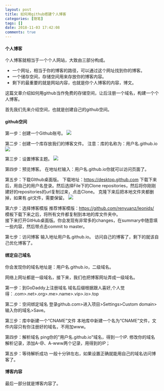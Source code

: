 ```yaml
---
layout: post
title: 如何用github搭建个人博客
categories: [随笔]
tags: []
date: 2018-11-03 17:42:08
comments: true
---
```


#### 个人博客

个人博客就相当于一个个人网站，大致由三部分构成。

* 一个网址，相当于你的博客的路径，可以通过这个网址找到你的博客。
* 一个储存空间，存储空间用来存放你的博客内容。
* 剩下的最重要的就是网站内容，也就是你个人博客的内容，博文。

这篇文章介绍如何用github当作免费的存储空间，让后注册一个域名，构建一个个人博客。

首先我们先来介绍空间，也就是创建自己的github空间。

#### github空间

第一步：创建一个Github账号。
![](http://phm47bgvh.bkt.clouddn.com/1.png)

第二步：创建一个库存放我们的博客文件。
    注意：库的名称为：用户名.github.io
![](http://phm47bgvh.bkt.clouddn.com/2.png)
    
第三步：设置博客主题。
![](http://phm47bgvh.bkt.clouddn.com/3.png)

第四步：预览博客。
    在地址栏输入：用户名.github.io你就可以访问页面了。 

第五步：下载GIthub桌面版。
    下载地址：https://desktop.github.com
    下载下来后，用自己的用户名登录。然后选择File下的Clone repositories，然后将你刚刚建好的repositories的url复制过来，点击Clone。 克隆下来后把本地文件夹都删掉，如果有.git文件，需要保留。
    ![](http://phm47bgvh.bkt.clouddn.com/4.jpg)
    
第六步：选择博客模版
    推荐博客模版：https://github.com/renyuanz/leonids/
    模板下载下来之后，将所有文件都复制到本地的库文件夹中。   
    接下来打开GitHub桌面版。你会发现有非常多的changes，在summary中随意填一些内容，然后带点击commit to master。 
    
    
第七步：访问博客
    输入地址用户名.github.io。
    访问自己的博客了，剩下的就该自己优化博客了。    
    
#### 绑定自己域名

你会发现你的域名地址是：用户名.github.io，二级域名。

网络上网址都是一级域名，接下来，我们也把博客网址弄成一级域名。

第一步：到GoDaddy上注册域名
    域名后缀根据跟人喜好,个人觉得：.com>.net>.org>.me>.name>.vip>.io>.top
    
第二步：空间绑定域名
    登录github.com>进入项目>Settings>Custom domain>输入你的域名>Save。
    
第三步：库中新建一个“CNAME”文件
    本地库中新建一个名为“CNAME”文件，文件内容只有你注册好的域名，不用加www。
    
第四步：解析域名
    ping你的"用户名.github.io"域名，得到一个IP.
    修改你的域名解析记录，添加A-@、A-www两个记录，用得到的IP；
    
第五步：等待解析成功
    一般十分钟左右，如果设置正确就能用自己的域名访问博客了。
    
#### 博客内容    

最后一部分就是博客内容了。
     
    
  

